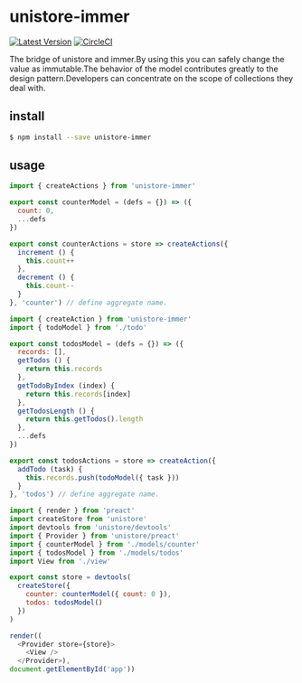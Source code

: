 # unistore-immer

[![Latest Version](https://img.shields.io/badge/npm-v0.0.1-C12127.svg)](https://www.npmjs.com/package/unistore-immer)
[![CircleCI](https://circleci.com/gh/takefumi-yoshii/unistore-immer.svg?style=svg)](https://circleci.com/gh/takefumi-yoshii/unistore-immer)

The bridge of unistore and immer.By using this you can safely change the value as immutable.The behavior of the model contributes greatly to the design pattern.Developers can concentrate on the scope of collections they deal with.

## install

```sh
$ npm install --save unistore-immer
```

## usage

```javascript
import { createActions } from 'unistore-immer'

export const counterModel = (defs = {}) => ({
  count: 0,
  ...defs
})

export const counterActions = store => createActions({
  increment () {
    this.count++
  },
  decrement () {
    this.count--
  }
}, 'counter') // define aggregate name.

```

```javascript
import { createAction } from 'unistore-immer'
import { todoModel } from './todo'

export const todosModel = (defs = {}) => ({
  records: [],
  getTodos () {
    return this.records
  },
  getTodoByIndex (index) {
    return this.records[index]
  },
  getTodosLength () {
    return this.getTodos().length
  },
  ...defs
})

export const todosActions = store => createAction({
  addTodo (task) {
    this.records.push(todoModel({ task }))
  }
}, 'todos') // define aggregate name.

```

```javascript
import { render } from 'preact'
import createStore from 'unistore'
import devtools from 'unistore/devtools'
import { Provider } from 'unistore/preact'
import { counterModel } from './models/counter'
import { todosModel } from './models/todos'
import View from './view'

export const store = devtools(
  createStore({
    counter: counterModel({ count: 0 }),
    todos: todosModel()
  })
)

render((
  <Provider store={store}>
    <View />
  </Provider>),
document.getElementById('app'))

```